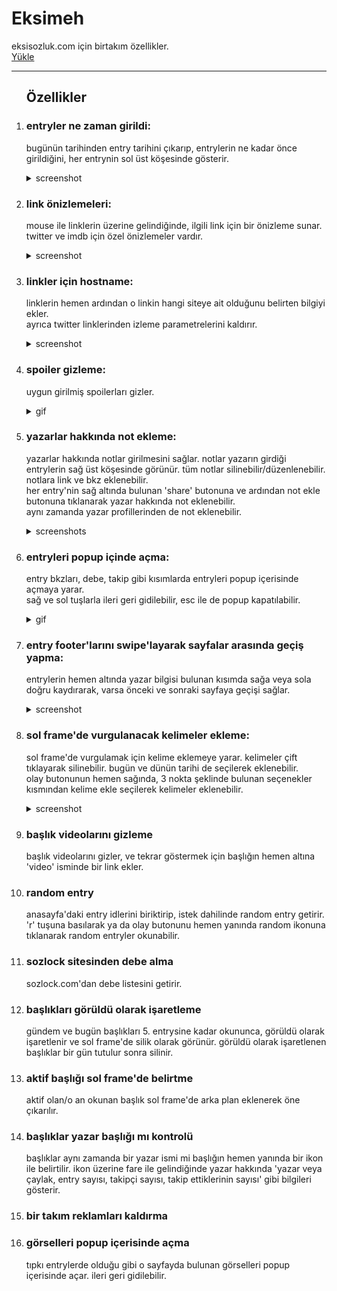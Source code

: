 # Eksimeh
eksisozluk.com için birtakım özellikler.<br>
[Yükle](https://github.com/mortyobnoxious/Eksimeh/raw/main/eksimeh.user.js)

<hr>
<ol>
<h2>Özellikler</h2>
<li><h3>entryler ne zaman girildi:</h3></li>
  <p>
  bugünün tarihinden entry tarihini çıkarıp, entrylerin ne kadar önce girildiğini, her entrynin sol üst köşesinde gösterir.
  </p>
<details>
  <summary>screenshot</summary>
  <img src="https://user-images.githubusercontent.com/42044258/210153967-4dee2226-832d-4b2b-9795-6b414b150af4.png"/>
</details>

<li><h3>link önizlemeleri:</h3></li>
  <p>
  mouse ile linklerin üzerine gelindiğinde, ilgili link için bir önizleme sunar.<br>
  twitter ve imdb için özel önizlemeler vardır.
  </p>
<details>
  <summary>screenshot</summary>
  <img src="https://user-images.githubusercontent.com/42044258/210153021-8fb3c395-5d08-49ca-bdf7-0cc90d653562.png"/>
</details>

<li><h3>linkler için hostname:</h3></li>
  <p>
  linklerin hemen ardından o linkin hangi siteye ait olduğunu belirten bilgiyi ekler.<br/>
  ayrıca twitter linklerinden izleme parametrelerini kaldırır.
  </p>
<details>
  <summary>screenshot</summary>
  <img src="https://user-images.githubusercontent.com/42044258/210153535-9f2686c5-e3c3-4fbc-b596-2a2d2f8b0984.png"/>
</details>

<li><h3>spoiler gizleme:</h3></li>
  <p>
  uygun girilmiş spoilerları gizler.
  </p>
<details>
  <summary>gif</summary>
  <img src="https://user-images.githubusercontent.com/42044258/211959549-897174d3-083f-4303-b869-10fc4c339428.gif"/>
</details>

<li><h3>yazarlar hakkında not ekleme:</h3></li>
  <p>
  yazarlar hakkında notlar girilmesini sağlar. notlar yazarın girdiği entrylerin sağ üst köşesinde görünür. tüm notlar silinebilir/düzenlenebilir.<br/>
  notlara link ve bkz eklenebilir.<br/>
  her entry'nin sağ altında bulunan 'share' butonuna ve ardından not ekle butonuna tıklanarak yazar hakkında not eklenebilir.<br/>
  aynı zamanda yazar profillerinden de not eklenebilir.
  </p>
<details>
  <summary>screenshots</summary>
  <img src="https://user-images.githubusercontent.com/42044258/211959702-aec2b4a1-c41a-4799-acae-35b08ceca2f0.png"/>
  <img src="https://user-images.githubusercontent.com/42044258/211959794-9618b6c0-210c-4b8f-b52c-09b46b6835a7.png"/>
</details>

<li><h3>entryleri popup içinde açma:</h3></li>
  <p>
  entry bkzları, debe, takip gibi kısımlarda entryleri popup içerisinde açmaya yarar.<br/>
  sağ ve sol tuşlarla ileri geri gidilebilir, esc ile de popup kapatılabilir. 
  </p>
<details>
  <summary>gif</summary>
  <img src="https://user-images.githubusercontent.com/42044258/212936286-9528c591-2415-456f-8ae4-00af4fc5eb1f.gif"/>
</details>

<li><h3>entry footer'larını swipe'layarak sayfalar arasında geçiş yapma:</h3></li>
  <p>
  entrylerin hemen altında yazar bilgisi bulunan kısımda sağa veya sola doğru kaydırarak, varsa önceki ve sonraki sayfaya geçişi sağlar.
  </p>
<details>
  <summary>screenshot</summary>
  <img src="https://user-images.githubusercontent.com/42044258/212937504-a118747c-1a53-49fc-aa62-2b7b3279becc.png"/>
</details>

<li><h3>sol frame'de vurgulanacak kelimeler ekleme:</h3></li>
  <p>
  sol frame'de vurgulamak için kelime eklemeye yarar. kelimeler çift tıklayarak silinebilir. bugün ve dünün tarihi de seçilerek eklenebilir.<br/>
  olay butonunun hemen sağında, 3 nokta şeklinde bulunan seçenekler kısmından kelime ekle seçilerek kelimeler eklenebilir.
  </p>
<details>
  <summary>screenshot</summary>
  <img src="https://user-images.githubusercontent.com/42044258/213500273-ded77128-b423-4ae0-baf5-42d1d235c021.png"/>
  
</details>

<li><h3>başlık videolarını gizleme</h3></li>
  <p>
  başlık videolarını gizler, ve tekrar göstermek için başlığın hemen altına 'video' isminde bir link ekler.
  </p>

<li><h3>random entry</h3></li>
<p>
anasayfa'daki entry idlerini biriktirip, istek dahilinde random entry getirir.<br/>
'r' tuşuna basılarak ya da olay butonunu hemen yanında random ikonuna tıklanarak random entryler okunabilir.
</p>

<li><h3>sozlock sitesinden debe alma</h3></li>
<p>
sozlock.com'dan debe listesini getirir.
</p>

<li><h3>başlıkları görüldü olarak işaretleme</h3></li>
<p>
gündem ve bugün başlıkları 5. entrysine kadar okununca, görüldü olarak işaretlenir ve sol frame'de silik olarak görünür. görüldü olarak işaretlenen başlıklar bir gün tutulur sonra silinir.
</p>

<li><h3>aktif başlığı sol frame'de belirtme</h3></li>
<p>
aktif olan/o an okunan başlık sol frame'de arka plan eklenerek öne çıkarılır.
</p>

<li><h3>başlıklar yazar başlığı mı kontrolü</h3></li>
<p>
başlıklar aynı zamanda bir yazar ismi mi başlığın hemen yanında bir ikon ile belirtilir.
ikon üzerine fare ile gelindiğinde yazar hakkında 'yazar veya çaylak, entry sayısı, takipçi sayısı, takip ettiklerinin sayısı' gibi bilgileri gösterir.
</p>

<li><h3>bir takım reklamları kaldırma</h3></li>

<li><h3>görselleri popup içerisinde açma</h3></li>
<p>
tıpkı entrylerde olduğu gibi o sayfayda bulunan görselleri popup içerisinde açar. ileri geri gidilebilir.
</p>

<ol>
